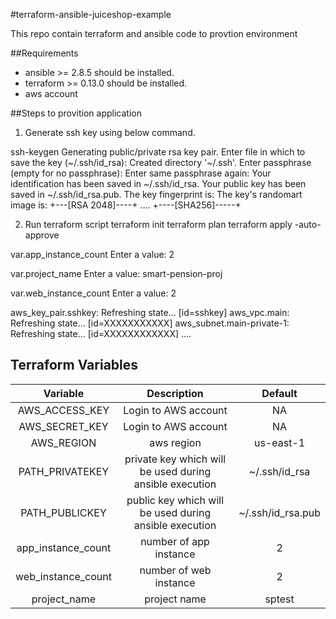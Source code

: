 #terraform-ansible-juiceshop-example

This repo contain terraform and ansible code to provtion environment 


##Requirements 
- ansible >= 2.8.5 should be installed.
- terraform >= 0.13.0 should be installed.
- aws account

##Steps to provition application 

1. Generate ssh key using below command.

ssh-keygen
Generating public/private rsa key pair.
Enter file in which to save the key (~/.ssh/id_rsa):
Created directory '~/.ssh'.
Enter passphrase (empty for no passphrase):
Enter same passphrase again:
Your identification has been saved in ~/.ssh/id_rsa.
Your public key has been saved in ~/.ssh/id_rsa.pub.
The key fingerprint is:
The key's randomart image is:
+---[RSA 2048]----+
....
+----[SHA256]-----+

2. Run terraform script 
terraform  init
terraform  plan 
terraform apply -auto-approve

var.app_instance_count
  Enter a value: 2

var.project_name
  Enter a value: smart-pension-proj

var.web_instance_count
  Enter a value: 2

aws_key_pair.sshkey: Refreshing state... [id=sshkey]
aws_vpc.main: Refreshing state... [id=XXXXXXXXXXX]
aws_subnet.main-private-1: Refreshing state... [id=XXXXXXXXXXXX]
....

## Terraform Variables

| Variable | Description | Default |
| :---: | :---: | :---: |
| AWS_ACCESS_KEY | Login to AWS account | NA |
| AWS_SECRET_KEY | Login to AWS account | NA |
| AWS_REGION | aws region | us-east-1 |
| PATH_PRIVATEKEY | private key which will be used during ansible execution | ~/.ssh/id_rsa |
| PATH_PUBLICKEY | public key which will be used during ansible execution  | ~/.ssh/id_rsa.pub |
| app_instance_count | number of app instance | 2 |
| web_instance_count | number of web instance | 2 |
| project_name | project name | sptest |

